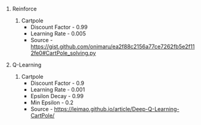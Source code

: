 1. Reinforce
    1. Cartpole
        * Discount Factor - 0.99
        * Learning Rate - 0.005
        * Source - https://gist.github.com/onimaru/ea2f88c2156a77ce7262fb5e2f112fe0#CartPole_solving.py

2. Q-Learning
    1. Cartpole
        * Discount Factor - 0.9
        * Learning Rate - 0.001
        * Epsilon Decay - 0.99
        * Min Epsilon - 0.2
        * Source - https://leimao.github.io/article/Deep-Q-Learning-CartPole/
